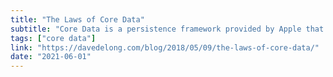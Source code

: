```yaml
---
title: "The Laws of Core Data"
subtitle: "Core Data is a persistence framework provided by Apple that is used to save or cache data on devices. In this post, the always insightful Dave Delong shares his laws of core data. These are a set of rules on how to use Core Data which Dave thinks should ensure an _almost_ entirely painless experience."
tags: ["core data"]
link: "https://davedelong.com/blog/2018/05/09/the-laws-of-core-data/"
date: "2021-06-01"
---
```

